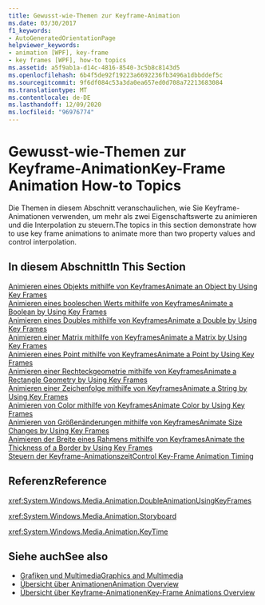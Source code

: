 ```yaml
---
title: Gewusst-wie-Themen zur Keyframe-Animation
ms.date: 03/30/2017
f1_keywords:
- AutoGeneratedOrientationPage
helpviewer_keywords:
- animation [WPF], key-frame
- key frames [WPF], how-to topics
ms.assetid: a5f9ab1a-d14c-4816-8540-3c5b8c8143d5
ms.openlocfilehash: 6b4f5de92f19223a6692236fb3496a1dbbddef5c
ms.sourcegitcommit: 9f6df084c53a3da0ea657ed0d708a72213683084
ms.translationtype: MT
ms.contentlocale: de-DE
ms.lasthandoff: 12/09/2020
ms.locfileid: "96976774"
---
```

# <a name="key-frame-animation-how-to-topics"></a><span data-ttu-id="64f95-102">Gewusst-wie-Themen zur Keyframe-Animation</span><span class="sxs-lookup"><span data-stu-id="64f95-102">Key-Frame Animation How-to Topics</span></span>
<span data-ttu-id="64f95-103">Die Themen in diesem Abschnitt veranschaulichen, wie Sie Keyframe-Animationen verwenden, um mehr als zwei Eigenschaftswerte zu animieren und die Interpolation zu steuern.</span><span class="sxs-lookup"><span data-stu-id="64f95-103">The topics in this section demonstrate how to use key frame animations to animate more than two property values and control interpolation.</span></span>  
  
## <a name="in-this-section"></a><span data-ttu-id="64f95-104">In diesem Abschnitt</span><span class="sxs-lookup"><span data-stu-id="64f95-104">In This Section</span></span>  
 [<span data-ttu-id="64f95-105">Animieren eines Objekts mithilfe von Keyframes</span><span class="sxs-lookup"><span data-stu-id="64f95-105">Animate an Object by Using Key Frames</span></span>](how-to-animate-an-object-by-using-key-frames.md)  
 [<span data-ttu-id="64f95-106">Animieren eines booleschen Werts mithilfe von Keyframes</span><span class="sxs-lookup"><span data-stu-id="64f95-106">Animate a Boolean by Using Key Frames</span></span>](how-to-animate-a-boolean-by-using-key-frames.md)  
 [<span data-ttu-id="64f95-107">Animieren eines Doubles mithilfe von Keyframes</span><span class="sxs-lookup"><span data-stu-id="64f95-107">Animate a Double by Using Key Frames</span></span>](how-to-animate-a-double-by-using-key-frames.md)  
 [<span data-ttu-id="64f95-108">Animieren einer Matrix mithilfe von Keyframes</span><span class="sxs-lookup"><span data-stu-id="64f95-108">Animate a Matrix by Using Key Frames</span></span>](how-to-animate-a-matrix-by-using-key-frames.md)  
 [<span data-ttu-id="64f95-109">Animieren eines Point mithilfe von Keyframes</span><span class="sxs-lookup"><span data-stu-id="64f95-109">Animate a Point by Using Key Frames</span></span>](how-to-animate-a-point-by-using-key-frames.md)  
 [<span data-ttu-id="64f95-110">Animieren einer Rechteckgeometrie mithilfe von Keyframes</span><span class="sxs-lookup"><span data-stu-id="64f95-110">Animate a Rectangle Geometry by Using Key Frames</span></span>](how-to-animate-a-rectangle-geometry-by-using-key-frames.md)  
 [<span data-ttu-id="64f95-111">Animieren einer Zeichenfolge mithilfe von Keyframes</span><span class="sxs-lookup"><span data-stu-id="64f95-111">Animate a String by Using Key Frames</span></span>](how-to-animate-a-string-by-using-key-frames.md)  
 [<span data-ttu-id="64f95-112">Animieren von Color mithilfe von Keyframes</span><span class="sxs-lookup"><span data-stu-id="64f95-112">Animate Color by Using Key Frames</span></span>](how-to-animate-color-by-using-key-frames.md)  
 [<span data-ttu-id="64f95-113">Animieren von Größenänderungen mithilfe von Keyframes</span><span class="sxs-lookup"><span data-stu-id="64f95-113">Animate Size Changes by Using Key Frames</span></span>](how-to-animate-size-changes-by-using-key-frames.md)  
 [<span data-ttu-id="64f95-114">Animieren der Breite eines Rahmens mithilfe von Keyframes</span><span class="sxs-lookup"><span data-stu-id="64f95-114">Animate the Thickness of a Border by Using Key Frames</span></span>](how-to-animate-the-thickness-of-a-border-by-using-key-frames.md)  
 [<span data-ttu-id="64f95-115">Steuern der Keyframe-Animationszeit</span><span class="sxs-lookup"><span data-stu-id="64f95-115">Control Key-Frame Animation Timing</span></span>](how-to-control-key-frame-animation-timing.md)  
  
## <a name="reference"></a><span data-ttu-id="64f95-116">Referenz</span><span class="sxs-lookup"><span data-stu-id="64f95-116">Reference</span></span>  
 <xref:System.Windows.Media.Animation.DoubleAnimationUsingKeyFrames>  
  
 <xref:System.Windows.Media.Animation.Storyboard>  
  
 <xref:System.Windows.Media.Animation.KeyTime>  
  
## <a name="see-also"></a><span data-ttu-id="64f95-117">Siehe auch</span><span class="sxs-lookup"><span data-stu-id="64f95-117">See also</span></span>

- [<span data-ttu-id="64f95-118">Grafiken und Multimedia</span><span class="sxs-lookup"><span data-stu-id="64f95-118">Graphics and Multimedia</span></span>](index.md)
- [<span data-ttu-id="64f95-119">Übersicht über Animationen</span><span class="sxs-lookup"><span data-stu-id="64f95-119">Animation Overview</span></span>](animation-overview.md)
- [<span data-ttu-id="64f95-120">Übersicht über Keyframe-Animationen</span><span class="sxs-lookup"><span data-stu-id="64f95-120">Key-Frame Animations Overview</span></span>](key-frame-animations-overview.md)
